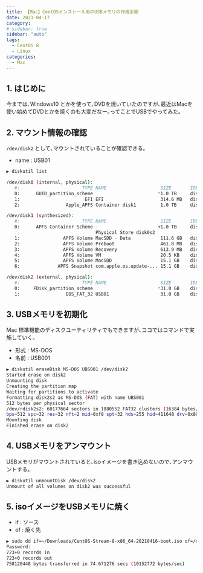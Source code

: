 ```yaml
---
title: 【Mac】CentOSインストール用のUSBメモリの作成手順
date: 2021-04-17
category:
# sidebar: true
sidebar: "auto"
tags:
  - CentOS 8
  - Linux
categories:
  - Mac
---
```


## 1. はじめに

今までは､Windows10 とかを使って､DVDを焼いていたのですが､最近はMacを使い始めてDVDとかを焼くのも大変だなー｡ってことでUSBでやってみた｡

## 2. マウント情報の確認

`/dev/disk2` として､マウントされていることが確認できる｡

- name : USB01

```bash
▶ diskutil list

/dev/disk0 (internal, physical):
   #:                       TYPE NAME                    SIZE       IDENTIFIER
   0:      GUID_partition_scheme                        *1.0 TB     disk0
   1:                        EFI EFI                     314.6 MB   disk0s1
   2:                 Apple_APFS Container disk1         1.0 TB     disk0s2

/dev/disk1 (synthesized):
   #:                       TYPE NAME                    SIZE       IDENTIFIER
   0:      APFS Container Scheme -                      +1.0 TB     disk1
                                 Physical Store disk0s2
   1:                APFS Volume MacSDD - Data           111.6 GB   disk1s1
   2:                APFS Volume Preboot                 461.8 MB   disk1s2
   3:                APFS Volume Recovery                613.9 MB   disk1s3
   4:                APFS Volume VM                      20.5 KB    disk1s4
   5:                APFS Volume MacSDD                  15.1 GB    disk1s5
   6:              APFS Snapshot com.apple.os.update-... 15.1 GB    disk1s5s1

/dev/disk2 (external, physical):
   #:                       TYPE NAME                    SIZE       IDENTIFIER
   0:     FDisk_partition_scheme                        *31.0 GB    disk2
   1:                 DOS_FAT_32 USB01                   31.0 GB    disk2s1
```

## 3. USBメモリを初期化

Mac 標準機能のディスクユーティリティでもできますが､ココではコマンドで実施していく｡

- 形式 : MS-DOS
- 名前 : USB001

```bash
▶ diskutil eraseDisk MS-DOS UBS001 /dev/disk2
Started erase on disk2
Unmounting disk
Creating the partition map
Waiting for partitions to activate
Formatting disk2s2 as MS-DOS (FAT) with name UBS001
512 bytes per physical sector
/dev/rdisk2s2: 60177664 sectors in 1880552 FAT32 clusters (16384 bytes/cluster)
bps=512 spc=32 res=32 nft=2 mid=0xf8 spt=32 hds=255 hid=411648 drv=0x80 bsec=60207104 bspf=14692 rdcl=2 infs=1 bkbs=6
Mounting disk
Finished erase on disk2
```

## 4. USBメモリをアンマウント

USBメモリがマウントされていると､isoイメージを書き込めないので､アンマウントする｡

```bash
▶ diskutil unmountDisk /dev/disk2
Unmount of all volumes on disk2 was successful
```

## 5. isoイメージをUSBメモリに焼く

- if : ソース
- of : 焼く先

```bash
▶ sudo dd if=~/Downloads/CentOS-Stream-8-x86_64-20210416-boot.iso of=/dev/rdisk2 bs=1m
Password:
723+0 records in
723+0 records out
758120448 bytes transferred in 74.671276 secs (10152772 bytes/sec)
```
